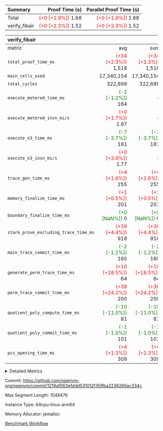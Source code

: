 | Summary | Proof Time (s) | Parallel Proof Time (s) |
|:---|---:|---:|
| Total | <span style='color: red'>(+0 [+1.9%])</span> 1.68 | <span style='color: red'>(+0 [+1.9%])</span> 1.68 |
| verify_fibair | <span style='color: red'>(+0 [+2.3%])</span> 1.52 | <span style='color: red'>(+0 [+2.3%])</span> 1.52 |


| verify_fibair |||||
|:---|---:|---:|---:|---:|
|metric|avg|sum|max|min|
| `total_proof_time_ms ` | <span style='color: red'>(+34 [+2.3%])</span> 1,518 | <span style='color: red'>(+34 [+2.3%])</span> 1,518 | <span style='color: red'>(+34 [+2.3%])</span> 1,518 | <span style='color: red'>(+34 [+2.3%])</span> 1,518 |
| `main_cells_used     ` |  17,340,154 |  17,340,154 |  17,340,154 |  17,340,154 |
| `total_cycles        ` |  322,699 |  322,699 |  322,699 |  322,699 |
| `execute_metered_time_ms` | <span style='color: green'>(-2 [-1.2%])</span> 164 | -          | -          | -          |
| `execute_metered_insn_mi/s` | <span style='color: red'>(+0 [+1.7%])</span> 1.97 | -          | -          | -          |
| `execute_e3_time_ms  ` | <span style='color: green'>(-7 [-3.7%])</span> 181 | <span style='color: green'>(-7 [-3.7%])</span> 181 | <span style='color: green'>(-7 [-3.7%])</span> 181 | <span style='color: green'>(-7 [-3.7%])</span> 181 |
| `execute_e3_insn_mi/s` | <span style='color: red'>(+0 [+3.9%])</span> 1.77 | -          | <span style='color: red'>(+0 [+3.9%])</span> 1.77 | <span style='color: red'>(+0 [+3.9%])</span> 1.77 |
| `trace_gen_time_ms   ` | <span style='color: red'>(+4 [+1.6%])</span> 255 | <span style='color: red'>(+4 [+1.6%])</span> 255 | <span style='color: red'>(+4 [+1.6%])</span> 255 | <span style='color: red'>(+4 [+1.6%])</span> 255 |
| `memory_finalize_time_ms` | <span style='color: red'>(+1 [+0.5%])</span> 201 | <span style='color: red'>(+1 [+0.5%])</span> 201 | <span style='color: red'>(+1 [+0.5%])</span> 201 | <span style='color: red'>(+1 [+0.5%])</span> 201 |
| `boundary_finalize_time_ms` | <span style='color: green'>(+0 [NaN%])</span> 0 | <span style='color: green'>(+0 [NaN%])</span> 0 | <span style='color: green'>(+0 [NaN%])</span> 0 | <span style='color: green'>(+0 [NaN%])</span> 0 |
| `stark_prove_excluding_trace_time_ms` | <span style='color: red'>(+39 [+4.4%])</span> 918 | <span style='color: red'>(+39 [+4.4%])</span> 918 | <span style='color: red'>(+39 [+4.4%])</span> 918 | <span style='color: red'>(+39 [+4.4%])</span> 918 |
| `main_trace_commit_time_ms` | <span style='color: green'>(-2 [-1.2%])</span> 160 | <span style='color: green'>(-2 [-1.2%])</span> 160 | <span style='color: green'>(-2 [-1.2%])</span> 160 | <span style='color: green'>(-2 [-1.2%])</span> 160 |
| `generate_perm_trace_time_ms` | <span style='color: red'>(+10 [+18.5%])</span> 64 | <span style='color: red'>(+10 [+18.5%])</span> 64 | <span style='color: red'>(+10 [+18.5%])</span> 64 | <span style='color: red'>(+10 [+18.5%])</span> 64 |
| `perm_trace_commit_time_ms` | <span style='color: red'>(+39 [+24.2%])</span> 200 | <span style='color: red'>(+39 [+24.2%])</span> 200 | <span style='color: red'>(+39 [+24.2%])</span> 200 | <span style='color: red'>(+39 [+24.2%])</span> 200 |
| `quotient_poly_compute_time_ms` | <span style='color: green'>(-10 [-11.0%])</span> 81 | <span style='color: green'>(-10 [-11.0%])</span> 81 | <span style='color: green'>(-10 [-11.0%])</span> 81 | <span style='color: green'>(-10 [-11.0%])</span> 81 |
| `quotient_poly_commit_time_ms` | <span style='color: green'>(-1 [-1.0%])</span> 101 | <span style='color: green'>(-1 [-1.0%])</span> 101 | <span style='color: green'>(-1 [-1.0%])</span> 101 | <span style='color: green'>(-1 [-1.0%])</span> 101 |
| `pcs_opening_time_ms ` | <span style='color: red'>(+4 [+1.3%])</span> 309 | <span style='color: red'>(+4 [+1.3%])</span> 309 | <span style='color: red'>(+4 [+1.3%])</span> 309 | <span style='color: red'>(+4 [+1.3%])</span> 309 |



<details>
<summary>Detailed Metrics</summary>

|  | verify_program_compile_ms | total_cells | stark_prove_excluding_trace_time_ms | quotient_poly_compute_time_ms | quotient_poly_commit_time_ms | perm_trace_commit_time_ms | pcs_opening_time_ms | main_trace_commit_time_ms |
| --- | --- | --- | --- | --- | --- | --- | --- |
|  | 7 | 65,536 | 36 | 1 | 6 | 0 | 20 | 7 | 

| air_name | rows | quotient_deg | main_cols | interactions | constraints | cells |
| --- | --- | --- | --- | --- | --- | --- |
| AccessAdapterAir<2> |  | 2 |  | 5 | 12 |  | 
| AccessAdapterAir<4> |  | 2 |  | 5 | 12 |  | 
| AccessAdapterAir<8> |  | 2 |  | 5 | 12 |  | 
| FibonacciAir | 32,768 | 1 | 2 |  | 5 | 65,536 | 
| FriReducedOpeningAir |  | 2 |  | 39 | 71 |  | 
| JalRangeCheckAir |  | 2 |  | 9 | 14 |  | 
| NativePoseidon2Air<BabyBearParameters>, 1> |  | 2 |  | 136 | 572 |  | 
| PhantomAir |  | 2 |  | 3 | 5 |  | 
| ProgramAir |  | 1 |  | 1 | 4 |  | 
| VariableRangeCheckerAir |  | 1 |  | 1 | 4 |  | 
| VmAirWrapper<AluNativeAdapterAir, FieldArithmeticCoreAir> |  | 2 |  | 15 | 27 |  | 
| VmAirWrapper<BranchNativeAdapterAir, BranchEqualCoreAir<1> |  | 2 |  | 11 | 25 |  | 
| VmAirWrapper<NativeAdapterAir<2, 0>, PublicValuesCoreAir> |  | 2 |  | 11 | 29 |  | 
| VmAirWrapper<NativeLoadStoreAdapterAir<1>, NativeLoadStoreCoreAir<1> |  | 2 |  | 15 | 20 |  | 
| VmAirWrapper<NativeLoadStoreAdapterAir<4>, NativeLoadStoreCoreAir<4> |  | 2 |  | 15 | 20 |  | 
| VmAirWrapper<NativeVectorizedAdapterAir<4>, FieldExtensionCoreAir> |  | 2 |  | 15 | 27 |  | 
| VmConnectorAir |  | 2 |  | 5 | 11 |  | 
| VolatileBoundaryAir |  | 2 |  | 7 | 19 |  | 

| group | trace_gen_time_ms | total_proof_time_ms | total_cycles | total_cells | stark_prove_excluding_trace_time_ms | quotient_poly_compute_time_ms | quotient_poly_commit_time_ms | perm_trace_commit_time_ms | pcs_opening_time_ms | memory_finalize_time_ms | main_trace_commit_time_ms | main_cells_used | insns | generate_perm_trace_time_ms | fri.log_blowup | execute_metered_time_ms | execute_metered_insn_mi/s | execute_e3_time_ms | execute_e3_insn_mi/s | boundary_finalize_time_ms |
| --- | --- | --- | --- | --- | --- | --- | --- | --- | --- | --- | --- | --- | --- | --- | --- | --- | --- | --- | --- | --- |
| verify_fibair | 255 | 1,518 | 322,699 | 62,474,410 | 918 | 81 | 101 | 200 | 309 | 201 | 160 | 17,340,154 | 322,700 | 64 | 1 | 164 | 1.97 | 181 | 1.77 | 0 | 

| group | air_name | rows | prep_cols | perm_cols | main_cols | cells |
| --- | --- | --- | --- | --- | --- | --- |
| verify_fibair | AccessAdapterAir<2> | 131,072 |  | 16 | 11 | 3,538,944 | 
| verify_fibair | AccessAdapterAir<4> | 65,536 |  | 16 | 13 | 1,900,544 | 
| verify_fibair | AccessAdapterAir<8> | 128 |  | 16 | 17 | 4,224 | 
| verify_fibair | FriReducedOpeningAir | 2,048 |  | 84 | 27 | 227,328 | 
| verify_fibair | JalRangeCheckAir | 32,768 |  | 28 | 12 | 1,310,720 | 
| verify_fibair | NativePoseidon2Air<BabyBearParameters>, 1> | 32,768 |  | 312 | 398 | 23,265,280 | 
| verify_fibair | PhantomAir | 16,384 |  | 12 | 6 | 294,912 | 
| verify_fibair | ProgramAir | 8,192 |  | 8 | 10 | 147,456 | 
| verify_fibair | VariableRangeCheckerAir | 262,144 | 2 | 8 | 1 | 2,359,296 | 
| verify_fibair | VmAirWrapper<AluNativeAdapterAir, FieldArithmeticCoreAir> | 262,144 |  | 36 | 29 | 17,039,360 | 
| verify_fibair | VmAirWrapper<BranchNativeAdapterAir, BranchEqualCoreAir<1> | 32,768 |  | 28 | 23 | 1,671,168 | 
| verify_fibair | VmAirWrapper<NativeLoadStoreAdapterAir<1>, NativeLoadStoreCoreAir<1> | 65,536 |  | 40 | 21 | 3,997,696 | 
| verify_fibair | VmAirWrapper<NativeLoadStoreAdapterAir<4>, NativeLoadStoreCoreAir<4> | 32,768 |  | 40 | 27 | 2,195,456 | 
| verify_fibair | VmAirWrapper<NativeVectorizedAdapterAir<4>, FieldExtensionCoreAir> | 32,768 |  | 36 | 38 | 2,424,832 | 
| verify_fibair | VmConnectorAir | 2 | 1 | 16 | 5 | 42 | 
| verify_fibair | VolatileBoundaryAir | 65,536 |  | 20 | 12 | 2,097,152 | 

| group | trace_height_constraint | weighted_sum | threshold |
| --- | --- | --- | --- |
| verify_fibair | 0 | 1,085,444 | 2,013,265,921 | 
| verify_fibair | 1 | 5,411,200 | 2,013,265,921 | 
| verify_fibair | 2 | 542,722 | 2,013,265,921 | 
| verify_fibair | 3 | 5,476,612 | 2,013,265,921 | 
| verify_fibair | 4 | 65,536 | 2,013,265,921 | 
| verify_fibair | 5 | 12,851,850 | 2,013,265,921 | 

| trace_height_constraint | threshold |
| --- | --- |
| 0 | 2,013,265,921 | 

</details>


Commit: https://github.com/openvm-org/openvm/commit/1219af063e1ddd531012f35ffba2238260ac334c

Max Segment Length: 1048476

Instance Type: 64cpu-linux-arm64

Memory Allocator: jemalloc

[Benchmark Workflow](https://github.com/openvm-org/openvm/actions/runs/15871771752)
